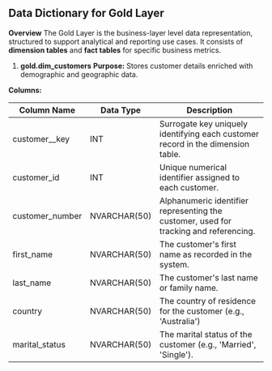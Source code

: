 **Data Dictionary for Gold Layer**
----------------------------------------------------------------------------------------------
**Overview**
The Gold Layer is the business-layer level data representation, structured to support analytical and reporting use cases. It consists of **dimension tables** and **fact tables** for specific business metrics. 

1. **gold.dim_customers**
 **Purpose:** Stores customer details enriched with demographic and geographic data.
   
**Columns:**
   
| Column Name | Data Type | Description|
|---------------|----------|--------------|
| customer__key| INT | Surrogate key uniquely identifying each customer record in the dimension table.|
| customer_id | INT | Unique numerical identifier assigned to each customer. |
| customer_number | NVARCHAR(50) | Alphanumeric identifier representing the customer, used for tracking and referencing. |
| first_name | NVARCHAR(50) | The customer's first name as recorded in the system. |
| last_name | NVARCHAR(50) | The customer's last name or family name. |
| country | NVARCHAR(50) | The country of residence for the customer (e.g., 'Australia')  |
| marital_status | NVARCHAR(50) | The marital status of the customer (e.g., 'Married', 'Single').




   
